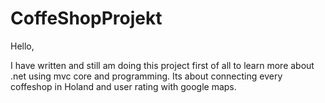 # CoffeShopProjekt
Hello,

I have written and still am doing this project first of all to learn more about .net using mvc core and programming.
Its about connecting every coffeshop in Holand and user rating with google maps. 
